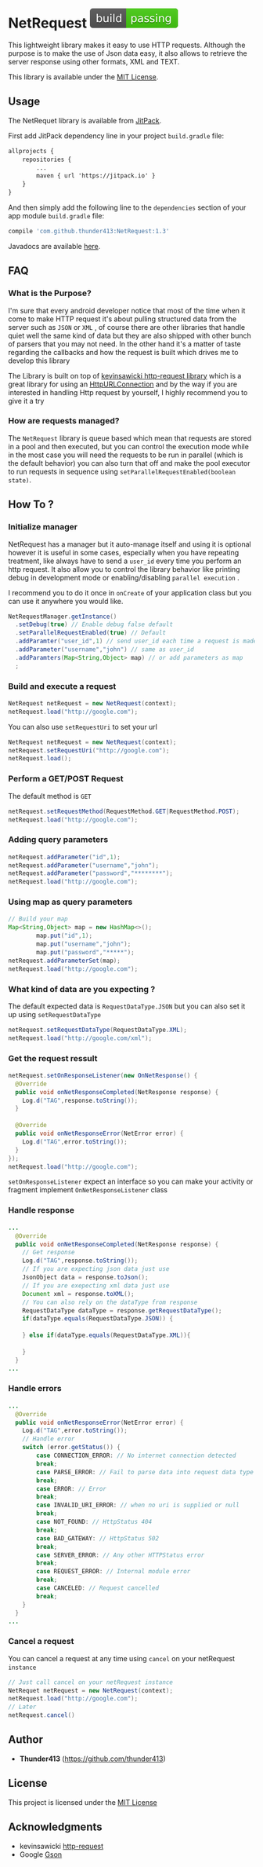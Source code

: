 # NetRequest [![Build Status](passing.svg)](passing.svg)

This lightweight library makes it easy to use HTTP requests. Although  the purpose is to make the use of Json data easy, it also allows to retrieve the server response using other formats, XML and TEXT.

This library is available under the [MIT License](http://www.opensource.org/licenses/mit-license.php).

## Usage

The NetRequet library is available from [JitPack](https://jitpack.io/#thunder413/NetRequest/1.2).

First add JitPack dependency line in your project `build.gradle` file:

```xml
allprojects {
	repositories {
		...
		maven { url 'https://jitpack.io' }
	}
}
```

And then simply add the following line to the `dependencies` section of your app module `build.gradle` file:

```groovy
compile 'com.github.thunder413:NetRequest:1.3'
```

Javadocs are available [here](http://kevinsawicki.github.com/http-request/apidocs/index.html).

## FAQ

### What is the Purpose?

I'm sure that every android developer notice that most of the time when it come to make HTTP request it's about pulling structured data from the server such as `JSON` or `XML` , of course there are other libraries that handle quiet well the same kind of data but they are also shipped with other bunch of parsers that you may not need. In the other hand it's a matter of taste regarding the callbacks and how the request is built which drives me to develop this library

The Library is built on top of [kevinsawicki http-request library](https://github.com/kevinsawicki/http-request) which is a great library for using an [HttpURLConnection](http://download.oracle.com/javase/6/docs/api/java/net/HttpURLConnection.html) and by the way if you are interested in handling Http request by yourself, I highly recommend you to give it a try

### How are requests managed?

The `NetRequest` library is queue
based which mean that requests are stored in a pool and then executed, but you can control the execution mode while in the most case you will need the requests to be run in parallel (which is the default behavior) you can also turn that off and make the pool executor to run requests in sequence using `setParallelRequestEnabled(boolean state)`.


## How To ?

### Initialize manager

NetRequest has a manager but it auto-manage itself and using it is optional however it is useful in some cases, especially when you have repeating treatment, like always have to send a ``user_id`` every time you perform an http request. It also allow you to control the library behavior like printing debug in development mode or enabling/disabling ``parallel execution`` .

I recommend you to do it once in ``onCreate``  of your application class but you can use it anywhere you would like.

```java
NetRequestManager.getInstance()
  .setDebug(true) // Enable debug false default
  .setParallelRequestEnabled(true) // Default
  .addParamter("user_id",1) // send user_id each time a request is made
  .addParameter("username","john") // same as user_id
  .addParamters(Map<String,Object> map) // or add parameters as map
  ;
```

### Build and execute a request

```java
NetRequest netRequest = new NetRequest(context);
netRequest.load("http://google.com");
```

You can also use ``setRequestUri`` to set your url

```java
NetRequest netRequest = new NetRequest(context);
netRequest.setRequestUri("http://google.com");
netRequest.load();
```

### Perform a GET/POST Request

The default method is  ``GET``

```java
netRequest.setRequestMethod(RequestMethod.GET|RequestMethod.POST);
netRequest.load("http://google.com");
```

### Adding query parameters

```java
netRequest.addParameter("id",1);
netRequest.addParameter("username","john");
netRequest.addParameter("password","********");
netRequest.load("http://google.com");
```

### Using map as query parameters

```java
// Build your map
Map<String,Object> map = new HashMap<>();
        map.put("id",1);
        map.put("username","john");
        map.put("password","*****");
netRequest.addParameterSet(map);
netRequest.load("http://google.com");
```

### What kind of data are you expecting ?

The default expected data is ``RequestDataType.JSON`` but you can also set it up using ``setRequestDataType``  

```java
netRequest.setRequestDataType(RequestDataType.XML);
netRequest.load("http://google.com/xml");
```

### Get the request ressult

```java
netRequest.setOnResponseListener(new OnNetResponse() {
  @Override
  public void onNetResponseCompleted(NetResponse response) {
    Log.d("TAG",response.toString());
  }
  
  @Override
  public void onNetResponseError(NetError error) {
    Log.d("TAG",error.toString());
  }
});
netRequest.load("http://google.com");
```

``setOnResponseListener`` expect an interface so you can make your activity or fragment implement ``OnNetResponseListener`` class

### Handle response

```java
...
  @Override
  public void onNetResponseCompleted(NetResponse response) {
  	// Get response
    Log.d("TAG",response.toString());
    // If you are expecting json data just use
    JsonObject data = response.toJson();
    // If you are exepecting xml data just use
    Document xml = response.toXML();
    // You can also rely on the dataType from response
    RequestDataType dataType = response.getRequestDataType();
    if(dataType.equals(RequestDataType.JSON)) {
      
    } else if(dataType.equals(RequestDataType.XML)){
      
    }
  }
...
```

### Handle errors

```java
...
  @Override
  public void onNetResponseError(NetError error) {
  	Log.d("TAG",error.toString());
    // Handle error
    switch (error.getStatus()) {
    	case CONNECTION_ERROR: // No internet connection detected
        break;
        case PARSE_ERROR: // Fail to parse data into request data type
       	break;
        case ERROR: // Error
        break;
        case INVALID_URI_ERROR: // when no uri is supplied or null
        break;
        case NOT_FOUND: // HttpStatus 404
        break;
        case BAD_GATEWAY: // HttpStatus 502
        break;
        case SERVER_ERROR: // Any other HTTPStatus error 
        break;  
      	case REQUEST_ERROR: // Internal module error
        break;
        case CANCELED: // Request cancelled
        break;
 	}
  }
...
```

### Cancel a request

You can cancel a request at any time using ``cancel`` on your netRequest ``instance`` 

```java
// Just call cancel on your netRequest instance
NetRequet netRequest = new NetRequest(context);
netRequest.load("http://google.com");
// Later
netRequest.cancel()
```



## Author

- **Thunder413** (https://github.com/thunder413)

## License

This project is licensed under the  [MIT License](http://www.opensource.org/licenses/mit-license.php) 

## Acknowledgments

- kevinsawicki [http-request](https://github.com/kevinsawicki/http-request) 
- Google [Gson](https://github.com/google/gson) 
